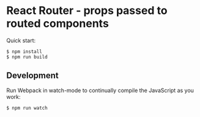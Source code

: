 # React Router - props passed to routed components

Quick start:

```
$ npm install
$ npm run build
````

## Development

Run Webpack in watch-mode to continually compile the JavaScript as you work:

```
$ npm run watch
```
